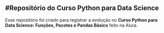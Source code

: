 #Repositório do Curso Python para Data Science
---
Esse repositório foi criado para registrar a evolução no **Curso Python para Data Science: Funções, Pacotes e Pandas Básico** feito na Alura.